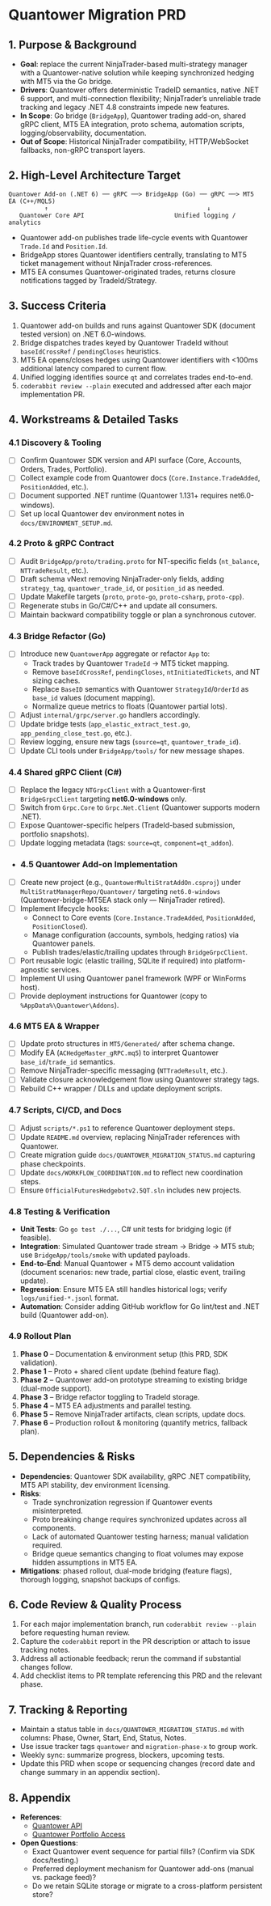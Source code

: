 # Quantower Migration PRD

## 1. Purpose & Background

- **Goal**: replace the current NinjaTrader-based multi-strategy manager with a Quantower-native solution while keeping synchronized hedging with MT5 via the Go bridge.
- **Drivers**: Quantower offers deterministic TradeID semantics, native .NET 6 support, and multi-connection flexibility; NinjaTrader’s unreliable trade tracking and legacy .NET 4.8 constraints impede new features.
- **In Scope**: Go bridge (`BridgeApp`), Quantower trading add-on, shared gRPC client, MT5 EA integration, proto schema, automation scripts, logging/observability, documentation.
- **Out of Scope**: Historical NinjaTrader compatibility, HTTP/WebSocket fallbacks, non-gRPC transport layers.

## 2. High-Level Architecture Target

```
Quantower Add-on (.NET 6) ── gRPC ──> BridgeApp (Go) ── gRPC ──> MT5 EA (C++/MQL5)
          ↑                                            ↓
   Quantower Core API                         Unified logging / analytics
```

- Quantower add-on publishes trade life-cycle events with Quantower `Trade.Id` and `Position.Id`.
- BridgeApp stores Quantower identifiers centrally, translating to MT5 ticket management without NinjaTrader cross-references.
- MT5 EA consumes Quantower-originated trades, returns closure notifications tagged by TradeId/Strategy.

## 3. Success Criteria

1. Quantower add-on builds and runs against Quantower SDK (document tested version) on .NET 6.0-windows.
2. Bridge dispatches trades keyed by Quantower TradeId without `baseIdCrossRef` / `pendingCloses` heuristics.
3. MT5 EA opens/closes hedges using Quantower identifiers with <100ms additional latency compared to current flow.
4. Unified logging identifies source `qt` and correlates trades end-to-end.
5. `coderabbit review --plain` executed and addressed after each major implementation PR.

## 4. Workstreams & Detailed Tasks

### 4.1 Discovery & Tooling
- [ ] Confirm Quantower SDK version and API surface (Core, Accounts, Orders, Trades, Portfolio).
- [ ] Collect example code from Quantower docs (`Core.Instance.TradeAdded`, `PositionAdded`, etc.).
- [ ] Document supported .NET runtime (Quantower 1.131+ requires net6.0-windows).
- [ ] Set up local Quantower dev environment notes in `docs/ENVIRONMENT_SETUP.md`.

### 4.2 Proto & gRPC Contract
- [ ] Audit `BridgeApp/proto/trading.proto` for NT-specific fields (`nt_balance`, `NTTradeResult`, etc.).
- [ ] Draft schema vNext removing NinjaTrader-only fields, adding `strategy_tag`, `quantower_trade_id`, or `position_id` as needed.
- [ ] Update Makefile targets (`proto`, `proto-go`, `proto-csharp`, `proto-cpp`).
- [ ] Regenerate stubs in Go/C#/C++ and update all consumers.
- [ ] Maintain backward compatibility toggle or plan a synchronous cutover.

### 4.3 Bridge Refactor (Go)
- [ ] Introduce new `QuantowerApp` aggregate or refactor `App` to:
  - Track trades by Quantower `TradeId` -> MT5 ticket mapping.
  - Remove `baseIdCrossRef`, `pendingCloses`, `ntInitiatedTickets`, and NT sizing caches.
  - Replace `BaseID` semantics with Quantower `StrategyId`/`OrderId` as `base_id` values (document mapping).
  - Normalize queue metrics to floats (Quantower partial lots).
- [ ] Adjust `internal/grpc/server.go` handlers accordingly.
- [ ] Update bridge tests (`app_elastic_extract_test.go`, `app_pending_close_test.go`, etc.).
- [ ] Review logging, ensure new tags (`source=qt`, `quantower_trade_id`).
- [ ] Update CLI tools under `BridgeApp/tools/` for new message shapes.

### 4.4 Shared gRPC Client (C#)
- [ ] Replace the legacy `NTGrpcClient` with a Quantower-first `BridgeGrpcClient` targeting **net6.0-windows** only.
- [ ] Switch from `Grpc.Core` to `Grpc.Net.Client` (Quantower supports modern .NET).
- [ ] Expose Quantower-specific helpers (TradeId-based submission, portfolio snapshots).
- [ ] Update logging metadata (tags: `source=qt`, `component=qt_addon`).

- ### 4.5 Quantower Add-on Implementation
- [ ] Create new project (e.g., `QuantowerMultiStratAddOn.csproj`) under `MultiStratManagerRepo/Quantower/` targeting `net6.0-windows` (Quantower-bridge-MT5EA stack only — NinjaTrader retired).
- [ ] Implement lifecycle hooks:
  - Connect to Core events (`Core.Instance.TradeAdded`, `PositionAdded`, `PositionClosed`).
  - Manage configuration (accounts, symbols, hedging ratios) via Quantower panels.
  - Publish trades/elastic/trailing updates through `BridgeGrpcClient`.
- [ ] Port reusable logic (elastic trailing, SQLite if required) into platform-agnostic services.
- [ ] Implement UI using Quantower panel framework (WPF or WinForms host).
- [ ] Provide deployment instructions for Quantower (copy to `%AppData%\Quantower\Addons`).

### 4.6 MT5 EA & Wrapper
- [ ] Update proto structures in `MT5/Generated/` after schema change.
- [ ] Modify EA (`ACHedgeMaster_gRPC.mq5`) to interpret Quantower `base_id`/`trade_id` semantics.
- [ ] Remove NinjaTrader-specific messaging (`NTTradeResult`, etc.).
- [ ] Validate closure acknowledgement flow using Quantower strategy tags.
- [ ] Rebuild C++ wrapper / DLLs and update deployment scripts.

### 4.7 Scripts, CI/CD, and Docs
- [ ] Adjust `scripts/*.ps1` to reference Quantower deployment steps.
- [ ] Update `README.md` overview, replacing NinjaTrader references with Quantower.
- [ ] Create migration guide `docs/QUANTOWER_MIGRATION_STATUS.md` capturing phase checkpoints.
- [ ] Update `docs/WORKFLOW_COORDINATION.md` to reflect new coordination steps.
- [ ] Ensure `OfficialFuturesHedgebotv2.5QT.sln` includes new projects.

### 4.8 Testing & Verification
- **Unit Tests**: Go `go test ./...`, C# unit tests for bridging logic (if feasible).
- **Integration**: Simulated Quantower trade stream -> Bridge -> MT5 stub; use `BridgeApp/tools/smoke` with updated payloads.
- **End-to-End**: Manual Quantower + MT5 demo account validation (document scenarios: new trade, partial close, elastic event, trailing update).
- **Regression**: Ensure MT5 EA still handles historical logs; verify `logs/unified-*.jsonl` format.
- **Automation**: Consider adding GitHub workflow for Go lint/test and .NET build (Quantower add-on).

### 4.9 Rollout Plan
1. **Phase 0** – Documentation & environment setup (this PRD, SDK validation).
2. **Phase 1** – Proto + shared client update (behind feature flag).
3. **Phase 2** – Quantower add-on prototype streaming to existing bridge (dual-mode support).
4. **Phase 3** – Bridge refactor toggling to TradeId storage.
5. **Phase 4** – MT5 EA adjustments and parallel testing.
6. **Phase 5** – Remove NinjaTrader artifacts, clean scripts, update docs.
7. **Phase 6** – Production rollout & monitoring (quantify metrics, fallback plan).

## 5. Dependencies & Risks

- **Dependencies**: Quantower SDK availability, gRPC .NET compatibility, MT5 API stability, dev environment licensing.
- **Risks**:
  - Trade synchronization regression if Quantower events misinterpreted.
  - Proto breaking change requires synchronized updates across all components.
  - Lack of automated Quantower testing harness; manual validation required.
  - Bridge queue semantics changing to float volumes may expose hidden assumptions in MT5 EA.
- **Mitigations**: phased rollout, dual-mode bridging (feature flags), thorough logging, snapshot backups of configs.

## 6. Code Review & Quality Process

1. For each major implementation branch, run `coderabbit review --plain` before requesting human review.
2. Capture the `coderabbit` report in the PR description or attach to issue tracking notes.
3. Address all actionable feedback; rerun the command if substantial changes follow.
4. Add checklist items to PR template referencing this PRD and the relevant phase.

## 7. Tracking & Reporting

- Maintain a status table in `docs/QUANTOWER_MIGRATION_STATUS.md` with columns: Phase, Owner, Start, End, Status, Notes.
- Use issue tracker tags `quantower` and `migration-phase-x` to group work.
- Weekly sync: summarize progress, blockers, upcoming tests.
- Update this PRD when scope or sequencing changes (record date and change summary in an appendix section).

## 8. Appendix

- **References**:
  - [Quantower API](https://api.quantower.com/)
  - [Quantower Portfolio Access](https://help.quantower.com/quantower/quantower-algo/access-to-trading-portfolio)
- **Open Questions**:
  - Exact Quantower event sequence for partial fills? (Confirm via SDK docs/testing.)
  - Preferred deployment mechanism for Quantower add-ons (manual vs. package feed)?
  - Do we retain SQLite storage or migrate to a cross-platform persistent store?
